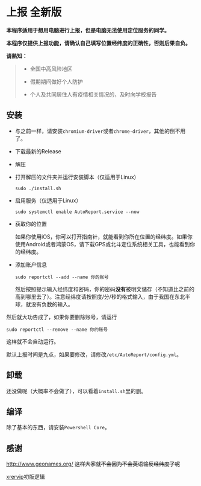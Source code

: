 # 上报 全新版

**本程序适用于想用电脑进行上报，但是电脑无法使用定位服务的同学。**

**本程序仅提供上报功能，请确认自己填写位置经纬度的正确性，否则后果自负。**

**请熟知：**

> - 全国中高风险地区
>
> - 假期期间做好个人防护
> - 个人及共同居住人有疫情相关情况的，及时向学校报告

## 安装

- 与之前一样，请安装`chromium-driver`或者`chrome-driver`，其他的倒不用了。

- 下载最新的Release

- 解压

- 打开解压的文件夹并运行安装脚本（仅适用于Linux）

  ``` shell--name
  sudo ./install.sh
  ```

- 启用服务（仅适用于Linux）

  ``` shell 
  sudo systemctl enable AutoReport.service --now
  ```

- 获取你的位置

  如果你使用iOS，你可以打开指南针，就能看到你所在位置的经纬度。如果你使用Android或者鸿蒙OS，请下载GPS或北斗定位系统相关工具，也能看到你的经纬度。

- 添加账户信息

  ``` shell
  sudo reportctl --add --name 你的账号
  ```

  然后按照提示输入经纬度和密码，你的密码**没有**被明文储存（不知道比之前的高到哪里去了）。注意经纬度请按照度/分/秒的格式输入，由于我国在东北半球，就没有负数的输入。

然后就大功告成了，如果你要删除账号，请运行

``` shell
sudo reportctl --remove --name 你的账号
```

这样就不会自动运行。

默认上报时间是九点，如果要修改，请修改`/etc/AutoReport/config.yml`。

## 卸载

还没做呢（大概率不会做了），可以看着`install.sh`里的删。

## 编译

除了基本的东西，请安装`Powershell Core`。

## 感谢

http://www.geonames.org/ ~~这样大家就不会因为不会英语输反经纬度了呢~~

[xrervip](https://github.com/xrervip)初版逻辑

